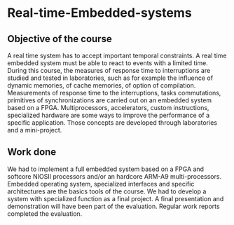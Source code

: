# Real-time-Embedded-systems

## Objective of the course

A real time system has to accept important temporal constraints. A real time embedded system must be able to react to events with a limited time. 
During this course, the measures of response time to interruptions are studied and tested in laboratories, such as for example the influence of dynamic memories, of cache memories, of option of compilation. Measurements of response time to the interruptions, tasks commutations, primitives of synchronizations are carried out on an embedded system based on a FPGA.
Multiprocessors, accelerators, custom instructions, specialized hardware are some ways to improve the performance of a specific application. Those concepts are developed through laboratories and a mini-project.

## Work done

We had to implement a full embedded system based on a FPGA and softcore NIOSII processors and/or an hardcore ARM-A9 multi-processors. Embedded operating system, specialized interfaces and specific architectures are the basics tools of the course.
We had to develop a system with specialized function as a final project. A final presentation and demonstration will have been part of the evaluation. Regular work reports completed the evaluation.